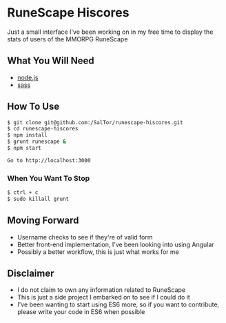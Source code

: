 # RuneScape Hiscores
Just a small interface I've been working on in my free time to display the stats of users of the MMORPG RuneScape

## What You Will Need
- [node.js](https://nodejs.org/en/)
- [sass](http://sass-lang.com/install)


## How To Use
```bash
$ git clone git@github.com:/SalTor/runescape-hiscores.git
$ cd runescape-hiscores
$ npm install
$ grunt runescape &
$ npm start

Go to http://localhost:3000
```

### When You Want To Stop
```bash
$ ctrl + c
$ sudo killall grunt
```

## Moving Forward
- Username checks to see if they're of valid form
- Better front-end implementation, I've been looking into using Angular
- Possibly a better workflow, this is just what works for me


## Disclaimer
- I do not claim to own any information related to RuneScape
- This is just a side project I embarked on to see if I could do it
- I've been wanting to start using ES6 more, so if you want to contribute, please write your code in ES6 when possible
